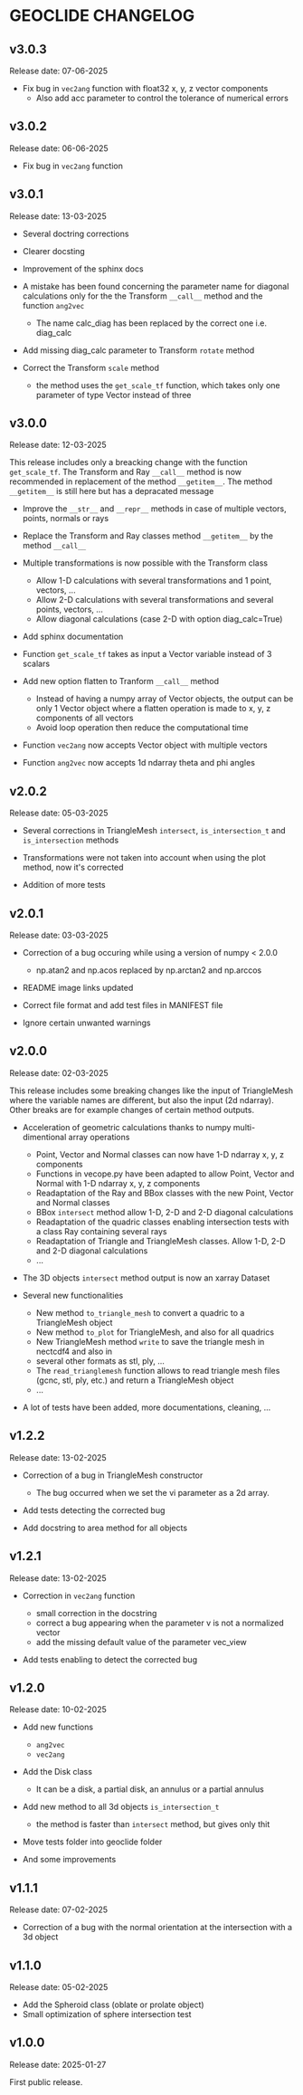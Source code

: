 
# GEOCLIDE CHANGELOG


## v3.0.3
Release date: 07-06-2025

* Fix bug in `vec2ang` function with float32 x, y, z vector components
  - Also add acc parameter to control the tolerance of numerical errors


## v3.0.2
Release date: 06-06-2025

* Fix bug in `vec2ang` function


## v3.0.1
Release date: 13-03-2025

* Several doctring corrections

* Clearer docsting

* Improvement of the sphinx docs

* A mistake has been found concerning the parameter name for diagonal calculations 
  only for the the Transform `__call__` method and the function `ang2vec` 
  - The name calc_diag has been replaced by the correct one i.e. diag_calc

* Add missing diag_calc parameter to Transform `rotate` method

* Correct the Transform `scale` method
  - the method uses the `get_scale_tf` function, which takes only one parameter
    of type Vector instead of three


## v3.0.0
Release date: 12-03-2025

This release includes only a breacking change with the function `get_scale_tf`.
The Transform and Ray `__call__` method is now recommended in replacement 
of the method `__getitem__`. The method `__getitem__` is still here but has a
depracated message

* Improve the `__str__` and `__repr__` methods in case of multiple vectors, points, 
  normals or rays

* Replace the Transform and Ray classes method `__getitem__` by the method `__call__`

* Multiple transformations is now possible with the Transform class
  - Allow 1-D calculations with several transformations and 1 point, vectors, ...
  - Allow 2-D calculations with several transformations and several points, vectors, ...
  - Allow diagonal calculations (case 2-D with option diag_calc=True)

* Add sphinx documentation

* Function `get_scale_tf` takes as input a Vector variable instead of 3 scalars

* Add new option flatten to Tranform `__call__` method
  - Instead of having a numpy array of Vector objects, the output can be only 1 Vector 
    object where a flatten operation is made to x, y, z components of all vectors
  - Avoid loop operation then reduce the computational time

* Function `vec2ang` now accepts Vector object with multiple vectors

* Function `ang2vec` now accepts 1d ndarray theta and phi angles


## v2.0.2
Release date: 05-03-2025

* Several corrections in TriangleMesh `intersect`, `is_intersection_t` and 
  `is_intersection` methods

* Transformations were not taken into account when using the plot method, 
  now it's corrected

* Addition of more tests


## v2.0.1
Release date: 03-03-2025

* Correction of a bug occuring while using a version of numpy < 2.0.0
  - np.atan2 and np.acos replaced by np.arctan2 and np.arccos

* README image links updated

* Correct file format and add test files in MANIFEST file

* Ignore certain unwanted warnings


## v2.0.0
Release date: 02-03-2025

This release includes some breaking changes like the input of TriangleMesh where
the variable names are different, but also the input (2d ndarray). Other breaks are
for example changes of certain method outputs.

* Acceleration of geometric calculations thanks to numpy multi-dimentional array operations
    - Point, Vector and Normal classes can now have 1-D ndarray x, y, z components
    - Functions in vecope.py have been adapted to allow Point, Vector and Normal
      with 1-D ndarray x, y, z components
    - Readaptation of the Ray and BBox classes with the new Point, Vector and Normal
      classes
    - BBox `intersect` method allow 1-D, 2-D and 2-D diagonal calculations
    - Readaptation of the quadric classes enabling intersection tests with a class
      Ray containing several rays
    - Readaptation of Triangle and TriangleMesh classes. Allow 1-D, 2-D and 2-D
      diagonal calculations
    - ...

* The 3D objects `intersect` method output is now an xarray Dataset

* Several new functionalities
    - New method `to_triangle_mesh` to convert a quadric to a TriangleMesh object
    - New method `to_plot` for TriangleMesh, and also for all quadrics
    - New TriangleMesh method `write` to save the triangle mesh in nectcdf4 and also in
    - several other formats as stl, ply, ...
    - The `read_trianglemesh` function allows to read triangle mesh files (gcnc, stl, ply,
      etc.) and return a TriangleMesh object
    - ...

* A lot of tests have been added, more documentations, cleaning, ...


## v1.2.2
Release date: 13-02-2025

* Correction of a bug in TriangleMesh constructor
    - The bug occurred when we set the vi parameter as a 2d array.

* Add tests detecting the corrected bug

* Add docstring to area method for all objects


## v1.2.1
Release date: 13-02-2025

* Correction in `vec2ang` function
    - small correction in the docstring
    - correct a bug appearing when the parameter v is not a normalized vector
    - add the missing default value of the parameter vec_view

* Add tests enabling to detect the corrected bug


## v1.2.0
Release date: 10-02-2025

* Add new functions
    - `ang2vec`
    - `vec2ang`

* Add the Disk class
    - It can be a disk, a partial disk, an annulus or a partial annulus

* Add new method to all 3d objects `is_intersection_t`
    - the method is faster than `intersect` method, but gives only thit

* Move tests folder into geoclide folder
* And some improvements


## v1.1.1
Release date: 07-02-2025

* Correction of a bug with the normal orientation at the intersection with a 3d object


## v1.1.0
Release date: 05-02-2025

* Add the Spheroid class (oblate or prolate object)
* Small optimization of sphere intersection test


## v1.0.0

Release date: 2025-01-27

First public release.